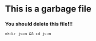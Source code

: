 # This is a garbage file

### You should delete this file!!!

```shell
mkdir json && cd json
```

<br/>
